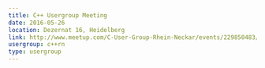 ```yaml
---
title: C++ Usergroup Meeting
date: 2016-05-26
location: Dezernat 16, Heidelberg
link: http://www.meetup.com/C-User-Group-Rhein-Neckar/events/229850483/
usergroup: c++rn
type: usergroup
---
```

